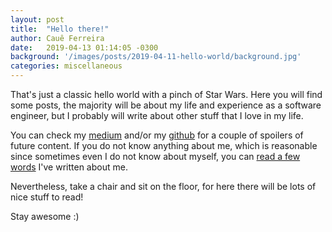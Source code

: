 ```yaml
---
layout: post
title:  "Hello there!"
author: Cauê Ferreira
date:   2019-04-13 01:14:05 -0300
background: '/images/posts/2019-04-11-hello-world/background.jpg'
categories: miscellaneous
---
```

That's just a classic hello world with a pinch of Star Wars.
Here you will find some posts, the majority will be about my life and experience as a software engineer, but I probably will write about other stuff that I love in my life.

You can check my [medium][medium-url] and/or my [github][github-url] for a couple of spoilers of future content.
If you do not know anything about me, which is reasonable since sometimes even I do not know about myself, you can [read a few words][about-url] I've written about me.

Nevertheless, take a chair and sit on the floor, for here there will be lots of nice stuff to read!

Stay awesome :)

[medium-url]: https://medium.com/@caueferreira
[github-url]: https://github.com/caueferreira
[about-url]: http://caueferreira.com/about/